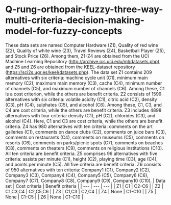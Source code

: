 # Q-rung-orthopair-fuzzy-three-way-multi-criteria-decision-making-model-for-fuzzy-concepts
These data sets are named Computer Hardware (Z1), Quality of red wine (Z2), Quality of white wine (Z3), Travel Reviews (Z4), Basketball Player (Z5), and Stock Price (Z6). Among them, Z1-Z4 are obtained from the UCI Machine Learning Repository (http://archive.ics.uci.edu/ml/datasets.php), and Z5 and Z6 are obtained from the KEEL-dataset repository (https://sci2s.ugr.es/keel/datasets.php). The data set Z1 contains 209 alternatives with six criteria: machine cycle unit (C1), minimum main memory (C2), maximum main memory (C3), cache (C4), minimum number of channels (C5), and maximum number of channels (C6). Among these, C1 is a cost criterion, while the others are benefit criteria. Z2 consists of 1599 alternatives with six criteria: volatile acidity (C1), citric acid (C2), density (C3), pH (C4), sulphates (C5), and alcohol (C6). Among these, C1, C3, and C4 are cost criteria, while the others are benefit criteria. Z3 includes 4898 alternatives with four criteria: density (C1), pH (C2), chlorides (C3), and alcohol (C4). Here, C1 and C3 are cost criteria, while the others are benefit criteria. Z4 has 980 alternatives with ten criteria: comments on the art galleries (C1), comments on dance clubs (C2), comments on juice bars (C3), comments on restaurants (C4), comments on museums (C5), comments on resorts (C6), comments on parks/picnic spots (C7), comments on beaches (C8), comments on theaters (C9), comments on religious institutions (C10). All ten criteria are benefit criteria. Z5 comprises 96 alternatives with five criteria: assists per minute (C1), height (C2), playing time (C3), age (C4), and points per minute (C5). All five criteria are benefit criteria. Z6 consists of 950 alternatives with ten criteria: Company1 (C1), Company2 (C2), Company3 (C3), Company4 (C4), Company5 (C5), Company6 (C6), Company7 (C7), Company8 (C8), Company9 (C9), Company10 (C10).
| Data set | Cost criteria | Benefit criteria |
| --- | --- | --- |
| Z1 | C1 | C2-C6 |
| Z2 | C1,C3,C4 | C2,C5,C6 |
| Z3 | C1,C3 | C2,C4 |
| Z4 | None | C1-C10 |
| Z5 | None | C1-C5 |
| Z6 | None | C1-C10 |

